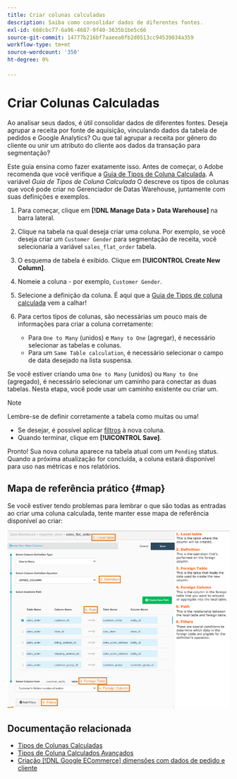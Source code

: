 ```yaml
---
title: Criar colunas calculadas
description: Saiba como consolidar dados de diferentes fontes.
exl-id: 668cbc77-6a96-4687-9f40-3635b1be5c66
source-git-commit: 14777b216bf7aaeea0fb2d0513cc94539034a359
workflow-type: tm+mt
source-wordcount: '350'
ht-degree: 0%

---
```


# Criar Colunas Calculadas

Ao analisar seus dados, é útil consolidar dados de diferentes fontes. Deseja agrupar a receita por fonte de aquisição, vinculando dados da tabela de pedidos e Google Analytics? Ou que tal agrupar a receita por gênero do cliente ou unir um atributo do cliente aos dados da transação para segmentação?

Este guia ensina como fazer exatamente isso. Antes de começar, o Adobe recomenda que você verifique a [Guia de Tipos de Coluna Calculada](../../data-analyst/data-warehouse-mgr/calc-column-types.md). A variável _Guia de Tipos de Coluna Calculada_ O descreve os tipos de colunas que você pode criar no Gerenciador de Datas Warehouse, juntamente com suas definições e exemplos.

1. Para começar, clique em **[!DNL Manage Data > Data Warehouse]** na barra lateral.

1. Clique na tabela na qual deseja criar uma coluna. Por exemplo, se você deseja criar um `Customer Gender` para segmentação de receita, você selecionaria a variável `sales_flat_order` tabela.

1. O esquema de tabela é exibido. Clique em **[!UICONTROL Create New Column]**.

1. Nomeie a coluna - por exemplo, `Customer Gender`.

1. Selecione a definição da coluna. É aqui que a [Guia de Tipos de coluna calculada](../data-warehouse-mgr/calc-column-types.md) vem a calhar!

1. Para certos tipos de colunas, são necessárias um pouco mais de informações para criar a coluna corretamente:
   * Para `One to Many` (unidos) e `Many to One` (agregar), é necessário selecionar as tabelas e colunas.
   * Para um `Same Table calculation`, é necessário selecionar o campo de data desejado na lista suspensa.

Se você estiver criando uma `One to Many` (unidos) ou `Many to One` (agregado), é necessário selecionar um caminho para conectar as duas tabelas. Nesta etapa, você pode usar um caminho existente ou criar um.

>[!NOTE]
>
>Lembre-se de definir corretamente a tabela como muitas ou uma!

* Se desejar, é possível aplicar [filtros](../../data-user/reports/ess-manage-data-filters.md) à nova coluna.
* Quando terminar, clique em **[!UICONTROL Save]**.

Pronto! Sua nova coluna aparece na tabela atual com um `Pending` status. Quando a próxima atualização for concluída, a coluna estará disponível para uso nas métricas e nos relatórios.

## Mapa de referência prático {#map}

Se você estiver tendo problemas para lembrar o que são todas as entradas ao criar uma coluna calculada, tente manter esse mapa de referência disponível ao criar:

![](../../assets/Calculated_Columns_Example.png)

## Documentação relacionada

* [Tipos de Colunas Calculadas](../data-warehouse-mgr/calc-column-types.md)
* [Tipos de Coluna Calculados Avançados](../data-warehouse-mgr/adv-calc-columns.md)
* [Criação [!DNL Google ECommerce] dimensões com dados de pedido e cliente](../data-warehouse-mgr/bldg-google-ecomm-dim.md)
